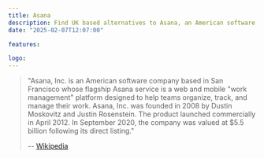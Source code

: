 ```yaml
---
title: Asana
description: Find UK based alternatives to Asana, an American software company based in San Francisco whose flagship Asana service is a web and mobile work management platform
date: "2025-02-07T12:07:00"

features: 

logo: 
---
```

> "Asana, Inc. is an American software company based in San Francisco whose flagship Asana service is a web and mobile "work management" platform designed to help teams organize, track, and manage their work. Asana, Inc. was founded in 2008 by Dustin Moskovitz and Justin Rosenstein. The product launched commercially in April 2012. In September 2020, the company was valued at $5.5 billion following its direct listing."
> 
> -- [Wikipedia](https://en.wikipedia.org/wiki/Asana,_Inc.)